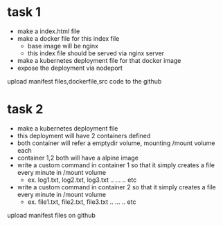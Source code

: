 
# task 1
- make a index.html file
- make a docker file for this index file
	- base image will be nginx
	- this index file should be served via nginx server
-	make a kubernetes deployment file for that docker image
-	expose the deployment via nodeport

upload manifest files,dockerfile,src code to the github


# task 2
- make a kubernetes deployment file 
- this deployment will have 2 containers defined
- both container will refer a emptydir volume, mounting /mount volume each
- container 1,2 both will have a alpine image
- write a custom command in container 1 so that it simply creates a file every minute in /mount volume
	- ex. log1.txt, log2.txt, log3.txt .. ... .. etc
- write a custom command in container 2 so that it simply creates a file every minute in /mount volume
	- ex. file1.txt, file2.txt, file3.txt .. ... ..  etc

upload manifest files on github


